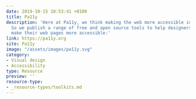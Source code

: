 ```yaml
---
date: 2019-10-15 10:53:41 +0100
title: Pa11y
description: 'Here at Pa11y, we think making the web more accessible improves it for everyone.
  So we publish a range of free and open source tools to help designers and developers
  make their web pages more accessible:'
link: https://pa11y.org
site: Pa11y
image: "/assets/images/pa11y.svg"
category:
- Visual design
- Accessibility
type: Resource
preview: ''
resource-type: 
- _resource-types/toolkits.md
---
```

